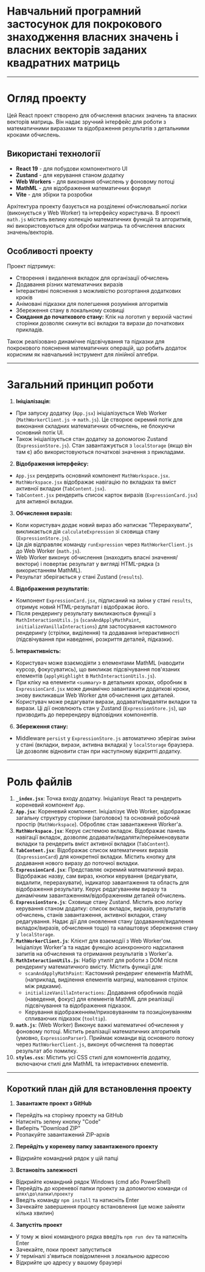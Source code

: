 # Навчальний програмний застосунок для покрокового знаходження власних значень і власних векторів заданих квадратних матриць

---

# Огляд проекту

Цей React проект створено для обчислення власних значень та власних векторів матриць. Він надає зручний інтерфейс для роботи з математичними виразами та відображення результатів з детальними кроками обчислень.

## Використані технології

-   **React 19** - для побудови компонентного UI
-   **Zustand** - для керування станом додатку
-   **Web Workers** - для виконання обчислень у фоновому потоці
-   **MathML** - для відображення математичних формул
-   **Vite** - для збірки та розробки

Архітектура проекту базується на розділенні обчислювальної логіки (виконується у Web Worker) та інтерфейсу користувача. В проекті `math.js` містить велику колекцію математичних функцій та алгоритмів, які використовуються для обробки матриць та обчислення власних значень/векторів.

## Особливості проекту

Проект підтримує:
-   Створення і видалення вкладок для організації обчислень
-   Додавання різних математичних виразів
-   Інтерактивні пояснення з можливістю розгортання додаткових кроків
-   Анімовані підказки для полегшення розуміння алгоритмів
-   Збереження стану в локальному сховищі
-   **Скидання до початкового стану:** Клік на логотип у верхній частині сторінки дозволяє скинути всі вкладки та вирази до початкових прикладів.

Також реалізовано динамічне підсвічування та підказки для покрокового пояснення математичних операцій, що робить додаток корисним як навчальний інструмент для лінійної алгебри.

---

# Загальний принцип роботи

1.  **Ініціалізація:**
   *   При запуску додатку (`App.jsx`) ініціалізується Web Worker (`MathWorkerClient.js` -> `math.js`). Це створює окремий потік для виконання складних математичних обчислень, не блокуючи основний потік UI.
   *   Також ініціалізується стан додатку за допомогою Zustand (`ExpressionStore.js`). Стан завантажується з `localStorage` (якщо він там є) або використовуються початкові значення з прикладами.
2.  **Відображення інтерфейсу:**
   *   `App.jsx` рендерить основний компонент `MathWorkspace.jsx`.
   *   `MathWorkspace.jsx` відображає навігацію по вкладках та вміст активної вкладки (`TabContent.jsx`).
   *   `TabContent.jsx` рендерить список карток виразів (`ExpressionCard.jsx`) для активної вкладки.
3.  **Обчислення виразів:**
   *   Коли користувач додає новий вираз або натискає "Перерахувати", викликається дія `calculateExpression` зі сховища стану (`ExpressionStore.js`).
   *   Ця дія відправляє команду `runExpression` через `MathWorkerClient.js` до Web Worker (`math.js`).
   *   Web Worker виконує обчислення (знаходить власні значення/вектори) і повертає результат у вигляді HTML-рядка (з використанням MathML).
   *   Результат зберігається у стані Zustand (`results`).
4.  **Відображення результатів:**
   *   Компонент `ExpressionCard.jsx`, підписаний на зміни у стані `results`, отримує новий HTML-результат і відображає його.
   *   Після рендерингу результату викликаються функції з `MathInteractionUtils.js` (`scanAndApplyMathPaint`, `initializeVanillaInteractions`) для застосування кастомного рендерингу (стрілки, виділення) та додавання інтерактивності (підсвічування при наведенні, розкриття деталей, підказки).
5.  **Інтерактивність:**
   *   Користувач може взаємодіяти з елементами MathML (наводити курсор, фокусуватись), що викликає підсвічування пов'язаних елементів (`applyHighlight` в `MathInteractionUtils.js`).
   *   При кліку на елементи `<summary>` в детальних кроках, обробник в `ExpressionCard.jsx` може динамічно завантажити додаткові кроки, знову викликавши Web Worker для обчислення цих деталей.
   *   Користувач може редагувати вирази, додавати/видаляти вкладки та вирази. Ці дії оновлюють стан у Zustand (`ExpressionStore.js`), що призводить до перерендеру відповідних компонентів.
6.  **Збереження стану:**
   *   Middleware `persist` у `ExpressionStore.js` автоматично зберігає зміни у стані (вкладки, вирази, активна вкладка) у `localStorage` браузера. Це дозволяє відновити стан при наступному відкритті додатку.

---

# Роль файлів

1. **`_index.jsx`**: Точка входу додатку. Ініціалізує React та рендерить кореневий компонент `App`.
2. **`App.jsx`**: Кореневий компонент. Ініціалізує Web Worker, відображає загальну структуру сторінки (заголовок) та основний робочий простір (`MathWorkspace`). Обробляє стан завантаження Worker'а.
3. **`MathWorkspace.jsx`**: Керує системою вкладок. Відображає панель навігації вкладок, дозволяє додавати/видаляти/перейменовувати вкладки та рендерить вміст активної вкладки (`TabContent`).
4. **`TabContent.jsx`**: Відображає список математичних виразів (`ExpressionCard`) для конкретної вкладки. Містить кнопку для додавання нового виразу до поточної вкладки.
6. **`ExpressionCard.jsx`**: Представляє окремий математичний вираз. Відображає назву, сам вираз, кнопки керування (редагувати, видалити, перерахувати), індикатор завантаження та область для відображення результату. Керує редагуванням виразу та динамічним завантаженням/відображенням деталей обчислень.
7. **`ExpressionStore.js`**: Сховище стану Zustand. Містить всю логіку керування станом додатку: список вкладок, виразів, результатів обчислень, станів завантаження, активної вкладки, стану редагування. Надає дії для оновлення стану (додавання/видалення вкладок/виразів, обчислення тощо) та налаштовує збереження стану у `localStorage`.
8. **`MathWorkerClient.js`**: Клієнт для взаємодії з Web Worker'ом. Ініціалізує Worker'а та надає функцію асинхронного надсилання запитів на обчислення та отримання результатів з Worker'а.
9. **`MathInteractionUtils.js`**: Набір утиліт для роботи з DOM після рендерингу математичного вмісту. Містить функції для:
   *   `scanAndApplyMathPaint`: Кастомний рендеринг елементів MathML (наприклад, виділення елементів матриці, малювання стрілок між рядками).
   *   `initializeVanillaInteractions`: Додавання обробників подій (наведення, фокус) для елементів MathML для реалізації підсвічування та відображення підказок.
   *   Керування відображенням/приховуванням та позиціонуванням спливаючих підказок (`tooltip`).
10. **`math.js`**: (Web Worker) Виконує важкі математичні обчислення у фоновому потоці. Містить реалізації математичних алгоритмів (умовно, `ExpressionParser`). Приймає команди від основного потоку через `MathWorkerClient.js`, виконує обчислення та повертає результат або помилку.
11. **`styles.css`**: Містить усі CSS стилі для компонентів додатку, включаючи стилі для MathML та інтерактивних елементів.

---

## Короткий план дій для встановлення проекту

1.  **Завантажте проект з GitHub**
   *   Перейдіть на сторінку проекту на GitHub
   *   Натисніть зелену кнопку "Code"
   *   Виберіть "Download ZIP"
   *   Розпакуйте завантажений ZIP-архів

2.  **Перейдіть у кореневу папку завантаженого проекту**
   *   Відкрийте командний рядок у цій папці

3.  **Встановіть залежності**
   *   Відкрийте командний рядок Windows (cmd або PowerShell)
   *   Перейдіть до кореневої папки проекту за допомогою команди `cd шлях\до\папки\проекту`
   *   Введіть команду `npm install` та натисніть Enter
   *   Зачекайте завершення процесу встановлення (це може зайняти кілька хвилин)

4.  **Запустіть проект**
   *   У тому ж вікні командного рядка введіть `npm run dev` та натисніть Enter
   *   Зачекайте, поки проект запуститься
   *   У терміналі з'явиться повідомлення з локальною адресою
   *   Відкрийте цю адресу у вашому браузері